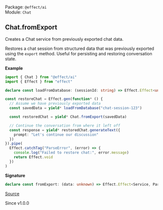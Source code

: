 Package: `@effect/ai`<br />
Module: `Chat`<br />

## Chat.fromExport

Creates a Chat service from previously exported chat data.

Restores a chat session from structured data that was previously exported
using the `export` method. Useful for persisting and restoring conversation
state.

**Example**

```ts
import { Chat } from "@effect/ai"
import { Effect } from "effect"

declare const loadFromDatabase: (sessionId: string) => Effect.Effect<unknown>

const restoreChat = Effect.gen(function* () {
  // Assume we have previously exported data
  const savedData = yield* loadFromDatabase("chat-session-123")

  const restoredChat = yield* Chat.fromExport(savedData)

  // Continue the conversation from where it left off
  const response = yield* restoredChat.generateText({
    prompt: "Let's continue our discussion"
  })
}).pipe(
  Effect.catchTag("ParseError", (error) => {
    console.log("Failed to restore chat:", error.message)
    return Effect.void
  })
)
```

**Signature**

```ts
declare const fromExport: (data: unknown) => Effect.Effect<Service, ParseError, LanguageModel.LanguageModel>
```

[Source](https://github.com/Effect-TS/effect/tree/main/packages/ai/ai/src/Chat.ts#L532)

Since v1.0.0